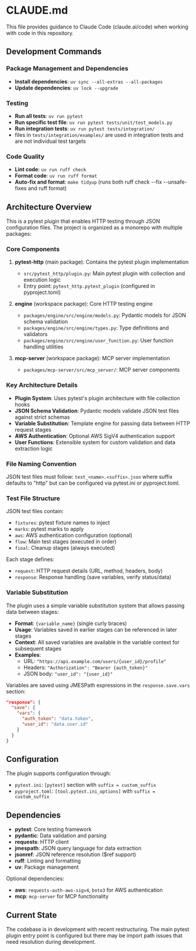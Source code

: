 # CLAUDE.md

This file provides guidance to Claude Code (claude.ai/code) when working with code in this repository.

## Development Commands

### Package Management and Dependencies
- **Install dependencies**: `uv sync --all-extras --all-packages`
- **Update dependencies**: `uv lock --upgrade`

### Testing
- **Run all tests**: `uv run pytest`
- **Run specific test file**: `uv run pytest tests/unit/test_models.py`
- **Run integration tests**: `uv run pytest tests/integration/`
- files in `tests/integration/examples/` are used in integration tests and are not individual test targets

### Code Quality
- **Lint code**: `uv run ruff check`
- **Format code**: `uv run ruff format`  
- **Auto-fix and format**: `make tidyup` (runs both ruff check --fix --unsafe-fixes and ruff format)

## Architecture Overview

This is a pytest plugin that enables HTTP testing through JSON configuration files. The project is organized as a monorepo with multiple packages:

### Core Components

1. **pytest-http** (main package): Contains the pytest plugin implementation
   - `src/pytest_http/plugin.py`: Main pytest plugin with collection and execution logic
   - Entry point: `pytest_http.pytest_plugin` (configured in pyproject.toml)

2. **engine** (workspace package): Core HTTP testing engine
   - `packages/engine/src/engine/models.py`: Pydantic models for JSON schema validation
   - `packages/engine/src/engine/types.py`: Type definitions and validators
   - `packages/engine/src/engine/user_function.py`: User function handling utilities

3. **mcp-server** (workspace package): MCP server implementation
   - `packages/mcp-server/src/mcp_server/`: MCP server components

### Key Architecture Details

- **Plugin System**: Uses pytest's plugin architecture with file collection hooks
- **JSON Schema Validation**: Pydantic models validate JSON test files against strict schemas
- **Variable Substitution**: Template engine for passing data between HTTP request stages
- **AWS Authentication**: Optional AWS SigV4 authentication support
- **User Functions**: Extensible system for custom validation and data extraction logic

### File Naming Convention

JSON test files must follow: `test_<name>.<suffix>.json` where suffix defaults to "http" but can be configured via pytest.ini or pyproject.toml.

### Test File Structure

JSON test files contain:
- `fixtures`: pytest fixture names to inject
- `marks`: pytest marks to apply
- `aws`: AWS authentication configuration (optional)
- `flow`: Main test stages (executed in order)
- `final`: Cleanup stages (always executed)

Each stage defines:
- `request`: HTTP request details (URL, method, headers, body)
- `response`: Response handling (save variables, verify status/data)

### Variable Substitution

The plugin uses a simple variable substitution system that allows passing data between stages:

- **Format**: `{variable_name}` (single curly braces)
- **Usage**: Variables saved in earlier stages can be referenced in later stages
- **Context**: All saved variables are available in the variable context for subsequent stages
- **Examples**:
  - URL: `"https://api.example.com/users/{user_id}/profile"`
  - Headers: `"Authorization": "Bearer {auth_token}"`
  - JSON body: `"user_id": "{user_id}"`

Variables are saved using JMESPath expressions in the `response.save.vars` section:
```json
"response": {
  "save": {
    "vars": {
      "auth_token": "data.token",
      "user_id": "data.user.id"
    }
  }
}
```

## Configuration

The plugin supports configuration through:
- `pytest.ini`: `[pytest]` section with `suffix = custom_suffix`
- `pyproject.toml`: `[tool.pytest.ini_options]` with `suffix = custom_suffix`

## Dependencies

- **pytest**: Core testing framework
- **pydantic**: Data validation and parsing
- **requests**: HTTP client
- **jmespath**: JSON query language for data extraction  
- **jsonref**: JSON reference resolution ($ref support)
- **ruff**: Linting and formatting
- **uv**: Package management

Optional dependencies:
- **aws**: `requests-auth-aws-sigv4`, `boto3` for AWS authentication
- **mcp**: `mcp-server` for MCP functionality

## Current State

The codebase is in development with recent restructuring. The main pytest plugin entry point is configured but there may be import path issues that need resolution during development.

